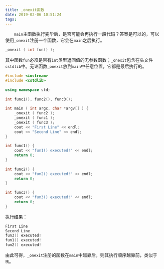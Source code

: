 ```yaml
---
title: _onexit函数
date: 2019-02-06 10:51:24
tags:
---
```

&emsp;&emsp;`main`主函数执行完毕后，是否可能会再执行一段代码？答案是可以的，可以使用`_onexit`注册一个函数，它会在`main`之后执行。

``` cpp
_onexit ( int fun() );
```

其中函数`fun`必须是带有`int`类型返回值的无参数函数；`_onexit`包含在头文件`cstdlib`中。无论函数`_onexit`放到`main`中任意位置，它都是最后执行的。

``` cpp
#include <iostream>
#include <cstdlib>
​
using namespace std;
​
int func1(), func2(), func3();
​
int main ( int argc, char *argv[] ) {
    _onexit ( func2 );
    _onexit ( func1 );
    _onexit ( func3 );
    cout << "First Line" << endl;
    cout << "Second Line" << endl;
}
​
int func1() {
    cout << "fun1() executed!" << endl;
    return 0;
}
​
int func2() {
    cout << "fun2() executed!" << endl;
    return 0;
}
​
int func3() {
    cout << "fun3() executed!" << endl;
    return 0;
}
```

执行结果：

``` cpp
First Line
Second Line
fun3() executed!
fun1() executed!
fun2() executed!
```

由此可得，`_onexit`注册的函数在`main`中越靠后，则其执行顺序越靠前，类似于`栈`。